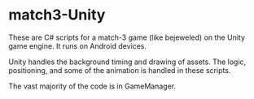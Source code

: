 # match3-Unity

These are C# scripts for a match-3 game (like bejeweled) on the Unity game engine. It runs on Android devices. 

Unity handles the background timing and drawing of assets. The logic, positioning, and some of the animation is handled in these scripts.

The vast majority of the code is in GameManager. 
